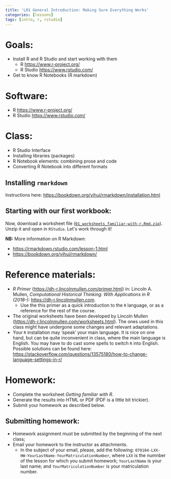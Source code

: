 ```yaml
---
title: 'L01 General Introduction: Making Sure Everything Works'
categories: [lessons]
tags: [intro, r, rstudio]
---
```


# Goals:

* Install R and R Studio and start working with them
	* R <https://www.r-project.org/> 
	* R Studio <https://www.rstudio.com/>
* Get to know R Notebooks (R markdown)

# Software:

* R <https://www.r-project.org/> 
* R Studio <https://www.rstudio.com/>

# Class:

* R Studio Interface
* Installing libraries (packages)
* R Notebook elements: combining prose and code
* Converting R Notebook into different formats

## Installing `rmarkdown`

Instructions here: <https://bookdown.org/yihui/rmarkdown/installation.html>

<!--
### YAML header

``` r
---
title: "R Notebook Test"
output:
  html_document:
    df_print: paged
    toc: true
---
```
-->

## Starting with our first workbook:

Now, download a worksheet file ([`01_worksheets_familiar-with-r.Rmd.zip`](../../files/01_worksheets_familiar-with-r.Rmd.zip)). Unzip it and open in `RStudio`. Let's work through it!

**NB:** More information on R Markdown:

* <https://rmarkdown.rstudio.com/lesson-1.html>
* <https://bookdown.org/yihui/rmarkdown/> 

# Reference materials:

* *R Primer* (<https://dh-r.lincolnmullen.com/primer.html>) in: Lincoln A. Mullen, *Computational Historical Thinking: With Applications in R (2018–):* <https://dh-r.lincolnmullen.com>.
	* Use the this primer as a quick introduction to the `R` language, or as a reference for the rest of the course.
* The original worksheets have been developed by Lincoln Mullen (<https://dh-r.lincolnmullen.com/worksheets.html>). The ones used in this class might have undergone some changes and relevant adaptations.
* Your `R` installation may ‘speak’ your main language. It is nice on one hand, but can be quite inconvenient in class, where the main language is English. You may have to do cast some spells to switch `R` into English. Possible solutions can be found here: <https://stackoverflow.com/questions/13575180/how-to-change-language-settings-in-r/>

# Homework:

* Complete the worksheet *Getting familiar with R*.
* Generate the results into HTML or PDF (PDF is a little bit trickier).
* Submit your homework as described below. 

## Submitting homework:

* Homework assignment must be submitted by the beginning of the next class;
* Email your homework to the instructor as attachments.
	*  In the subject of your email, please, add the following: `070184-LXX-HW-YourLastName-YourMatriculationNumber`, where `LXX` is the numnber of the lesson for which you submit homework; `YourLastName` is your last name; and `YourMatriculationNumber` is your matriculation number.